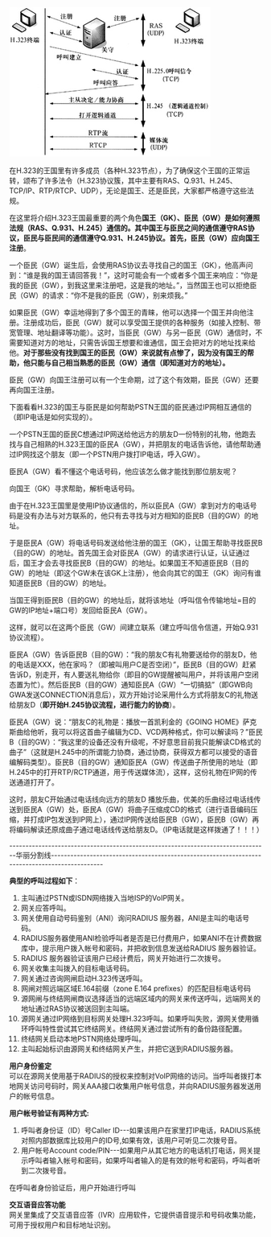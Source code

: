 ![](_v_images/20190912134228047_235.png)  

在H.323的王国里有许多成员（各种H.323节点），为了确保这个王国的正常运转，颂布了许多法令（H.323协议簇，其中主要有RAS、Q.931、H.245、TCP/IP、RTP/RTCP、UDP），无论是国王、还是臣民，大家都严格遵守这些法规。  

在这里将介绍H.323王国最重要的两个角色**国王（GK）、臣民（GW）**是如何遵照法规（RAS、Q.931、H.245）通信的。其中**国王与臣民之间的通信遵守RAS协议，臣民与臣民间的通信遵守Q.931、H.245协议。首先，臣民（GW）应向国王注册**。  

一个臣民（GW）诞生后，会使用RAS协议去寻找自己的国王（GK），他高声问到：“谁是我的国王请回答我！”，这时可能会有一个或者多个国王来响应：“你是我的臣民（GW），到我这里来注册吧，这是我的地址。”，当然国王也可以拒绝臣民（GW）的请求：“你不是我的臣民（GW），别来烦我。”  

如果臣民（GW）幸运地得到了多个国王的青睐，他可以选择一个国王并向他注册。注册成功后，臣民（GW）就可以享受国王提供的各种服务（如接入控制、带宽管理、地址翻译等功能）。这时，当臣民（GW）与另一臣民（GW）通信时，不需要知道对方的地址，只需告诉国王想要和谁通信，国王会把对方的地址找来给他。**对于那些没有找到国王的臣民（GW）来说就有点惨了，因为没有国王的帮助，他只能与自己相当熟悉的臣民（GW）通信（即知道对方的地址）。**  

臣民（GW）向国王注册可以有一个生命期，过了这个有效期，臣民（GW）还要再向国王注册。  

下面看看H.323的国王与臣民是如何帮助PSTN王国的臣民通过IP网相互通信的（即IP电话是如何实现的）。  

一个PSTN王国的臣民C想通过IP网送给他远方的朋友D一份特别的礼物，他跑去找与自己相熟的H.323王国的臣民A（GW），并把朋友的电话告诉他，请他帮助通过IP网找这个朋友（即一个PSTN用户拨打IP电话，呼入GW）。  

臣民A（GW）看不懂这个电话号码，他应该怎么做才能找到那位朋友呢？  

向国王（GK）寻求帮助，解析电话号码。  

由于在H.323王国里是使用IP协议通信的，所以臣民A（GW）拿到对方的电话号码是没有办法与对方联系的，他只有去寻找与对方相知的臣民B（目的GW）的地址。  

于是臣民A（GW）将电话号码发送给他注册的国王（GK），让国王帮助寻找臣民B（目的GW）的地址。首先国王会对臣民A（GW）的请求进行认证，认证通过后，国王才会去寻找臣民B（目的GW）的地址。如果国王不知道臣民B（目的GW）的地址（即这个GW未在该GK上注册），他会向其它的国王（GK）询问有谁知道臣民B（目的GW）的地址。  

当国王得到臣民B（目的GW）的地址后，就将该地址（呼叫信令传输地址=目的GW的IP地址+端口号）发回给臣民A（GW）。  

这样，就可以在这两个臣民（GW）间建立联系（建立呼叫信令信道，开始Q.931协议流程）。  

臣民A（GW）告诉臣民B（目的GW）：“我的朋友C有礼物要送给你的朋友D，他的电话是XXX，他在家吗？（即被叫用户C是否空闭）”，臣民B（目的GW）赶紧告诉D，别走开，有人要送礼物给你（即目的GW提醒被叫用户，并将该用户空闭态置为忙）。然后臣民B（目的GW）通知臣民A（GW）“一切搞掂”（即GWB向GWA发送CONNECTION消息后），双方开始讨论采用什么方式将朋友C的礼物送给朋友D（**即开始H.245协议流程，进行能力的协商**）。  

臣民A（GW）说：“朋友C的礼物是：播放一首凯利金的《GOING HOME》萨克斯曲给他听，我可以将这首曲子编辑为CD、VCD两种格式，你可以解读吗？”臣民B（目的GW）：“我这里的设备还没有升级呢，不好意思目前我只能解读CD格式的曲子”（这就是H.245中的所谓能力协商，通过协商，获得双方都可以接受的语音编解码类型）。臣民B（目的GW）通知臣民A（GW）传送曲子所使用的地址（即H.245中的打开RTP/RCTP通道，用于传送媒体流），这样，这份礼物在IP网的传送通道打开了。  

这时，朋友C开始通过电话线向远方的朋友D 播放乐曲，优美的乐曲经过电话线传送到臣民A（GW）处，臣民A（GW）将曲子压缩成CD的格式（进行语音编码压缩，并打成IP包发送到IP网上），通过IP网传送给臣民B（GW），臣民B（GW）再将编码解读还原成曲子通过电话线传送给朋友D。（IP电话就是这样拨通了！！！）  


--------------------------------------------------------------------------------华丽分割线----------------------------------------------------------------------------------------------  

**典型的呼叫过程如下**：  

1. 主叫通过PSTN或ISDN网络拨入当地ISP的VoIP网关。
2. 网关应答呼叫。
3. 网关使用自动号码鉴别（ANI）询问RADIUS 服务器，ANI是主叫的电话号码。
4. RADIUS服务器使用ANI检验呼叫者是否是已付费用户，如果ANI不在计费数据库中，提示用户拨入帐号和密码，并把收到信息发送给RADIUS 服务器验证。
5. RADIUS 服务器验证该用户已经计费后，网关开始进行二次拨号。
6. 网关收集主叫拨入的目标电话号码。
7. 网关通过咨询网闸启动H.323传送呼叫。
8. 网闸对照远端区域E.164前缀（zone E.164 prefixes）的匹配目标电话号码
9. 源网闸与终结网闸商议选择适当的远端区域内的网关来传送呼叫，远端网关的地址通过RAS协议被送回到主叫端。
10. 源网关通过IP网络到目标网关处理H.323呼叫。如果呼叫失败，源网关使用循环呼叫特性尝试其它终结网关。终结网关通过尝试所有的备份路径配置。
11. 终结网关启动本地PSTN网络处理呼叫。
12. 主叫起始标识由源网关和终结网关产生，并把它送到RADIUS服务器。 


**用户身份鉴定**  
可以在源网关使用基于RADIUS的授权来控制对VoIP网络的访问。当呼叫者拨打本地网关访问号码时，网关AAA接口收集用户帐号信息，并向RADIUS服务器发送用户的帐号信息。  

**用户帐号验证有两种方式:**  

1. 呼叫者身份证（ID）号Caller ID---如果该用户在家里打IP电话，RADIUS系统对照内部数据库比较用户的ID号,如果有效，该用户可听见二次拨号音。
2. 用户帐号Account code/PIN---如果用户从其它地方的电话机打电话，网关提示呼叫者输入帐号和密码，如果呼叫者输入的是有效的帐号和密码，呼叫者听到二次拨号音。

在呼叫者身份验证后，用户开始进行呼叫   

**交互语音应答功能**  
网关里集成了交互语音应答（IVR）应用软件，它提供语音提示和号码收集功能，可用于授权用户和目标地址识别。
